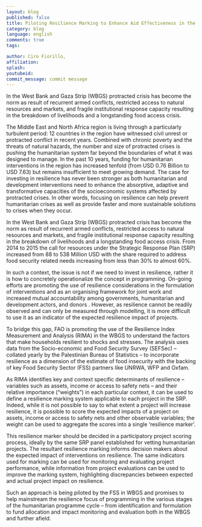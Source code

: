 ```yaml
---
layout: blog
published: false
title: Piloting Resilience Marking to Enhance Aid Effectiveness in the Palestinian Context
category: blog
language: english
comments: true
tags: 

author: Ciro Fiorillo,
affiliation: 
splash: 
youtubeid: 
commit_message: commit message
---
```

In the West Bank and Gaza Strip (WBGS) protracted crisis has become the norm as result of recurrent armed conflicts, restricted access to natural resources and markets, and fragile institutional response capacity resulting in the breakdown of livelihoods and a longstanding food access crisis.
<!-- more -->



The Middle East and North Africa region is living through a particularly turbulent period: 12 countries in the region have witnessed civil unrest or protracted conflict in recent years. Combined with chronic poverty and the threats of natural hazards, the number and size of protracted crises is pushing the humanitarian system far beyond the boundaries of what it was designed to manage. In the past 10 years, funding for humanitarian interventions in the region has increased tenfold (from USD 0.76 Billion to USD 7.63) but remains insufficient to meet growing demand. 
The case for investing in resilience has never been stronger as both humanitarian and development interventions need to enhance the absorptive, adaptive and transformative capacities of the socioeconomic systems affected by protracted crises.  In other words, focusing on resilience can help prevent humanitarian crises as well as provide faster and more sustainable solutions to crises when they occur. 

In the West Bank and Gaza Strip (WBGS) protracted crisis has become the norm as result of recurrent armed conflicts, restricted access to natural resources and markets, and fragile institutional response capacity resulting in the breakdown of livelihoods and a longstanding food access crisis. From 2014 to 2015 the call for resources under the Strategic Response Plan (SRP) increased from 88 to 538 Million USD with the share required to address food security related needs increasing from less than 30% to almost 60%. 

In such a context, the issue is not if we need to invest in resilience, rather it is how to concretely operationalize the concept in programming. On-going efforts are promoting the use of resilience considerations in the formulation of interventions  and as an organising framework for joint work and increased mutual accountability among governments, humanitarian and development actors, and donors . However, as resilience cannot be readily observed and can only be measured through modelling, it is more difficult to use it as an indicator of the expected resilience impact of projects.

To bridge this gap, FAO is promoting the use of the Resilience Index Measurement and Analysis (RIMA)  in the WBGS to understand the factors that make households resilient to shocks and stresses. The analysis uses data from the Socio-economic and Food Security Survey (SEFSec) – collated yearly by the Palestinian Bureau of Statistics – to incorporate resilience as a dimension of the estimate of food insecurity with the backing of key Food Security Sector (FSS) partners like UNRWA, WFP and Oxfam. 

As RIMA identifies key and context specific determinants of resilience – variables such as assets, income or access to safety nets – and their relative importance (“weights”) in each particular context, it can be used to define a resilience marking system applicable to each project in the SRP. Indeed, while it is not possible to say to what extent a project will increase resilience, it is possible to score the expected impacts of a project on assets, income or access to safety nets and other observable variables; the weight can be used to aggregate the scores into a single ‘resilience marker’.




This resilience marker should be decided in a participatory project scoring process, ideally by the same SRP panel established for vetting humanitarian projects. The resultant resilience marking informs decision makers about the expected impact of interventions on resilience. The same indicators used for marking can be used for monitoring and evaluating project performance, while information from project evaluations can be used to improve the marking system, highlighting discrepancies between expected and actual project impact on resilience. 

Such an approach is being piloted by the FSS in WBGS and promises to help mainstream the resilience focus of programming in the various stages of the humanitarian programme cycle – from identification and formulation to fund allocation and impact monitoring and evaluation both in the WBGS and further afield.